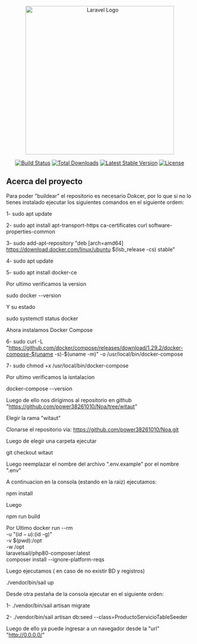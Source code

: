 <p align="center"><a href="https://laravel.com" target="_blank"><img src="https://raw.githubusercontent.com/laravel/art/witaut/logo-lockup/5%20SVG/2%20CMYK/1%20Full%20Color/laravel-logolockup-cmyk-red.svg" width="400" alt="Laravel Logo"></a></p>

<p align="center">
<a href="https://github.com/laravel/framework/actions"><img src="https://github.com/laravel/framework/workflows/tests/badge.svg" alt="Build Status"></a>
<a href="https://packagist.org/packages/laravel/framework"><img src="https://img.shields.io/packagist/dt/laravel/framework" alt="Total Downloads"></a>
<a href="https://packagist.org/packages/laravel/framework"><img src="https://img.shields.io/packagist/v/laravel/framework" alt="Latest Stable Version"></a>
<a href="https://packagist.org/packages/laravel/framework"><img src="https://img.shields.io/packagist/l/laravel/framework" alt="License"></a>
</p>

## Acerca del proyecto

Para poder "buildear" el repositorio es necesario Dokcer, por lo que si no lo tienes instalado ejecutar los siguientes comandos en el siguiente ordem:

1-
sudo apt update

2-
sudo apt install apt-transport-https ca-certificates curl software-properties-common

3-
sudo add-apt-repository "deb [arch=amd64] https://download.docker.com/linux/ubuntu $(lsb_release -cs) stable"

4-
sudo apt update

5-
sudo apt install docker-ce

Por ultimo verificamos  la version

sudo docker --version

Y su estado

sudo systemctl status docker

Ahora instalamos Docker Compose

6-
sudo curl -L "https://github.com/docker/compose/releases/download/1.29.2/docker-compose-$(uname -s)-$(uname -m)" -o /usr/local/bin/docker-compose

7-
sudo chmod +x /usr/local/bin/docker-compose

Por ultimo verificamos la isntalacion

docker-compose --version


Luego de ello nos dirigimos al repositorio en github "https://github.com/power38261010/Noa/tree/witaut"


Elegir la rama "witaut"

Clonarse el repositorio via: https://github.com/power38261010/Noa.git

Luego de elegir una carpeta ejecutar

git checkout witaut

Luego reemplazar el nombre del archivo ".env.example" por el nombre ".env" 

A continuacion en la consola  (estando en la raiz) ejecutamos:

npm install

Luego

npm run build

Por Ultimo
docker run --rm \
    -u "$(id -u):$(id -g)" \
    -v $(pwd):/opt \
    -w /opt \
    laravelsail/php80-composer:latest \
    composer install --ignore-platform-reqs

Luego ejecutamos ( en caso de no existir BD y registros)

./vendor/bin/sail up

Desde otra pestaña de la consola ejecutar en el siguiente orden:

1-
./vendor/bin/sail artisan migrate 

2-
./vendor/bin/sail artisan db:seed --class=ProductoServicioTableSeeder

Luego de ello ya puede ingresar a un navegador desde la "url" "http://0.0.0.0/"
